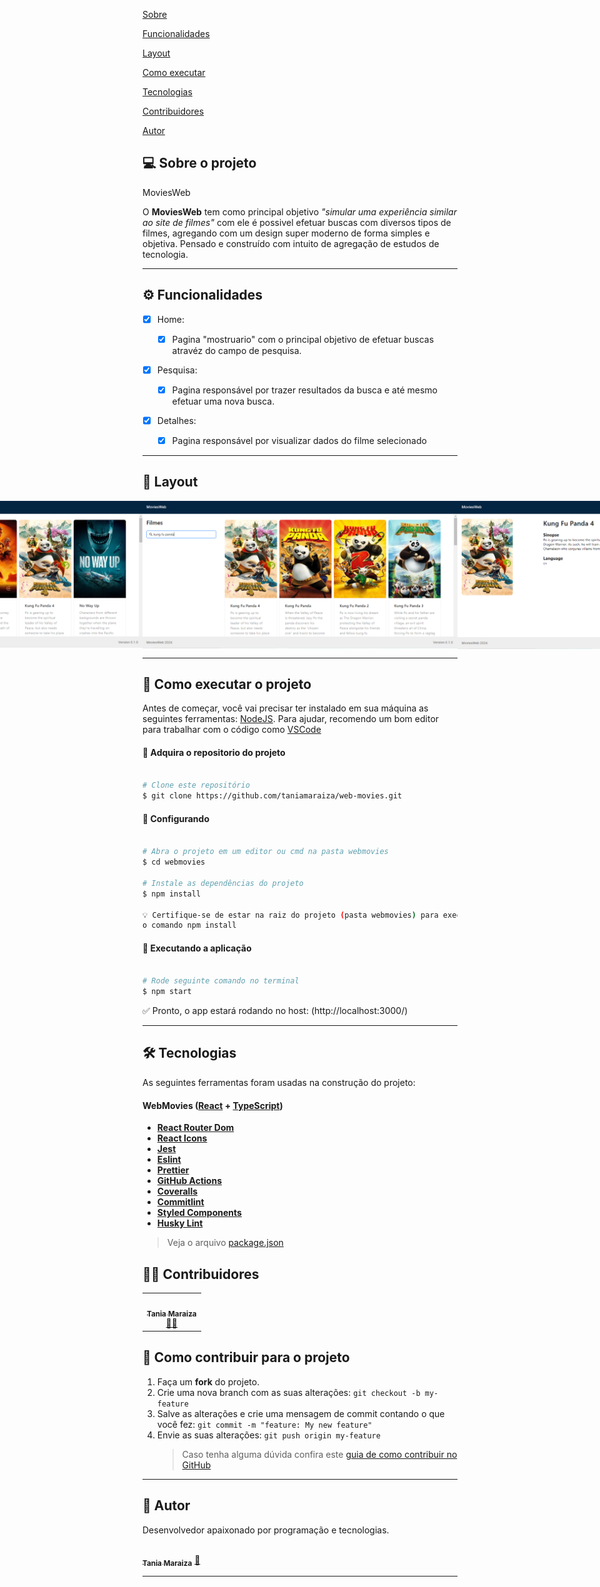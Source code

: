 <p>
 <a href="#-sobre-o-projeto">Sobre</a>
</p>
<p>
 <a href="#-funcionalidades">Funcionalidades</a>
</p>
<p>
 <a href="#-layout">Layout</a>
</p>
<p>
 <a href="#-como-executar-o-projeto">Como executar</a>
</p>
<p>
 <a href="#-tecnologias">Tecnologias</a>
</p>
<p>
 <a href="#-contribuidores">Contribuidores</a>
</p>
<p>
 <a href="#-autor">Autor</a>
</p>

## 💻 Sobre o projeto

MoviesWeb

O <b>MoviesWeb</b> tem como principal objetivo <i>"simular uma experiência similar ao site de filmes"</i> com ele é possivel efetuar buscas com diversos tipos de filmes, agregando com um design super moderno de forma simples e objetiva. Pensado e construído com intuito de agregação de estudos de tecnologia.</p>

---

## ⚙️ Funcionalidades

- [x] Home:

  - [x] Pagina "mostruario" com o principal objetivo de efetuar buscas atravéz do campo de pesquisa.

- [x] Pesquisa:

  - [x] Pagina responsável por trazer resultados da busca e até mesmo efetuar uma nova busca.

- [x] Detalhes:
  - [x] Pagina responsável por visualizar dados do filme selecionado

---

## 🎨 Layout

<p align="center" style="display: flex; align-items: flex-start; justify-content: center;">
  <img alt="Image of page home" title="#home" src="./src/assets/screenshots/screenshot-web-home.png">
  <img alt="Image of page search" title="#home-search" src="./src/assets/screenshots/screenshot-web-search.png">
  <img alt="Image of page details" title="#home-details" src="./src/assets/screenshots/screenshot-web-details.png">
</p>

---

## 🚀 Como executar o projeto

Antes de começar, você vai precisar ter instalado em sua máquina as seguintes ferramentas:
[NodeJS](https://nodejs.org/en/). Para ajudar, recomendo um bom editor para trabalhar com o código como [VSCode](https://code.visualstudio.com/)

#### 🎲 Adquira o repositorio do projeto

```bash

# Clone este repositório
$ git clone https://github.com/taniamaraiza/web-movies.git


```

#### 🎲 Configurando

```bash

# Abra o projeto em um editor ou cmd na pasta webmovies
$ cd webmovies

# Instale as dependências do projeto
$ npm install

💡 Certifique-se de estar na raiz do projeto (pasta webmovies) para executar
o comando npm install

```

#### 🎲 Executando a aplicação

```bash

# Rode seguinte comando no terminal
$ npm start


```

<p>✅ Pronto, o app estará rodando no host: (http://localhost:3000/)</p>

---

## 🛠 Tecnologias

As seguintes ferramentas foram usadas na construção do projeto:

#### **WebMovies** ([React](https://reactjs.org/) + [TypeScript](https://www.typescriptlang.org/))

- **[React Router Dom](https://github.com/ReactTraining/react-router/tree/master/packages/react-router-dom)**
- **[React Icons](https://react-icons.github.io/react-icons/)**
- **[Jest](https://jestjs.io/)**
- **[Eslint](https://eslint.org/)**
- **[Prettier](https://prettier.io/)**
- **[GitHub Actions](https://docs.github.com/pt/actions)**
- **[Coveralls](https://coveralls.io/)**
- **[Commitlint](https://commitlint.js.org/#/)**
- **[Styled Components](https://styled-components.com/)**
- **[Husky Lint](https://typicode.github.io/husky/#/)**

> Veja o arquivo [package.json](https://github.com/taniamaraiza/webmovies/blob/main/package.json)

## 👨‍💻 Contribuidores

<table>
  <tr>
    <td align="center"><a href="https://github.com/taniamaraiza"><img style="border-radius: 50%;" src="https://avatars.githubusercontent.com/u/94934714?v=4" width="100px;" alt=""/><br /><sub><b>Tania Maraiza</b></sub></a><br /><a href="https://github.com/taniamaraiza" >👨‍🚀</a></td>
  </tr>
</table>

## 💪 Como contribuir para o projeto

1. Faça um **fork** do projeto.
2. Crie uma nova branch com as suas alterações: `git checkout -b my-feature`
3. Salve as alterações e crie uma mensagem de commit contando o que você fez: `git commit -m "feature: My new feature"`
4. Envie as suas alterações: `git push origin my-feature`
   > Caso tenha alguma dúvida confira este [guia de como contribuir no GitHub](https://www.linkedin.com/pulse/como-contribuir-em-um-projeto-open-source-github-f%C3%A1bio-amaral/?originalSubdomain=pt)

---

## 🦸 Autor

Desenvolvedor apaixonado por programação e tecnologias.

<a href="https://github.com/taniamaraiza">
 <img style="border-radius: 50%;" src="https://avatars.githubusercontent.com/u/94934714?v=4" width="100px;" alt=""/>
 <br />
 <sub><b>Tania Maraiza</b></sub></a> <a href="https://github.com/taniamaraiza" title="GitHub Tania">🚀</a>
 <br />

---
